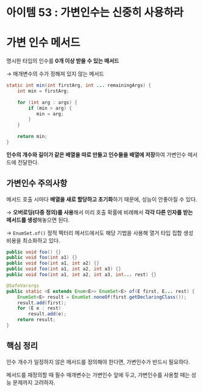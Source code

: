 # 아이템 53 : 가변인수는 신중히 사용하라

# 가변 인수 메서드

명시한 타입의 인수를 **0개 이상 받을 수 있는 메서드**

→ 매개변수의 수가 정해져 있지 않는 메서드

```java
static int min(int firstArg, int ... remainingArgs) {
    int min = firstArg;
      
    for (int arg : args) {
        if (min > arg) {
           min = arg;
        }
	}
              
    return min;
}
```

**인수의 개수와 길이가 같은 배열을 따로 만들고 인수들을 배열에 저장**하여 가변인수 메서드에 전달한다.

## 가변인수 주의사항

메서드 호출 시마다 **배열을 새로 할당하고 초기화**하기 때문에, 성능이 안좋아질 수 있다.

→ **오버로딩(다중 정의)를 사용**해서 미리 호출 확률에 비례해서 **각각 다른 인자를 받는 메서드를 생성**해놓으면 된다.

→ `EnumSet.of()` 정적 팩터리 메서드에서도 해당 기법을 사용해 열거 타입 집합 생성 비용을 최소화하고 있다.

```java
public void foo() {}
public void foo(int a1) {}
public void foo(int a1, int a2) {}
public void foo(int a1, int a2, int a3) {}
public void foo(int a1, int a2, int a3, int... rest) {}
```

```java
@SafeVarargs
public static <E extends Enum<E>> EnumSet<E> of(E first, E... rest) {
    EnumSet<E> result = EnumSet.noneOf(first.getDeclaringClass());
    result.add(first);
    for (E e : rest)
        result.add(e);
    return result;
}
```

## 핵심 정리

인수 개수가 일정하지 않은 메서드를 정의해야 한다면, 가변인수가 반드시 필요하다. 

메서드를 재정의할 때 필수 매개변수는 가변인수 앞에 두고, 가변인수를 사용할 때는 성능 문제까지 고려하자.